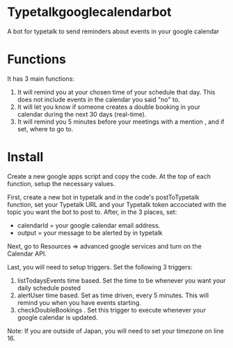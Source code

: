 # Typetalkgooglecalendarbot
A bot for typetalk to send reminders about events in your google calendar

# Functions
It has 3 main functions:
1. It will remind you at your chosen time of your schedule that day. This does not include events in the calendar you said "no" to. 
2. It will let you know if someone creates a double booking in your calendar during the next 30 days (real-time). 
3. It will remind you 5 minutes before your meetings with a mention , and if set, where to go to. 

# Install
Create a new google apps script and copy the code. 
At the top of each function, setup the necessary values.

First, create a new bot in typetalk and in the code's postToTypetalk function, set your Typetalk URL and your Typetalk token accociated with the topic you want the bot to post to. After, in the 3 places, set:
- calendarId = your google calendar email address.
- output = your message to be alerted by in typetalk
 

Next, go to Resources => advanced google services and turn on the Calendar API.

Last, you will need to setup triggers. 
Set the following 3 triggers:
1. listTodaysEvents time based. Set the time to be whenever you want your daily schedule posted
2. alertUser time based. Set as time driven, every 5 minutes. This will remind you when you have events starting.
3. checkDoubleBookings . Set this trigger to execute whenever your google calendar is updated. 
 
Note: If you are outside of Japan, you will need to set your timezone on line 16. 
